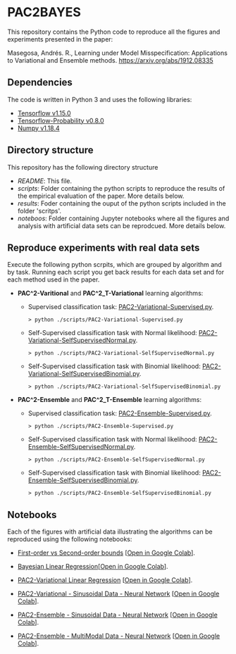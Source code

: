 # PAC2BAYES
This repository contains the Python code to reproduce all the figures and experiments presented 
in the paper: 

Masegosa, Andrés. R., Learning under Model Misspecification: Applications to Variational 
and Ensemble methods. https://arxiv.org/abs/1912.08335


## Dependencies

The code is written in Python 3 and uses the following libraries:
 * [Tensorflow v1.15.0](https://www.tensorflow.org/)
 * [Tensorflow-Probability v0.8.0](https://www.tensorflow.org/probability)
 * [Numpy v1.18.4](https://numpy.org/)   

## Directory structure

This repository has the following directory structure
 * *README*: This file.
 * *scripts*: Folder containing the python scripts to reproduce the results of the empirical evaluation of the paper. More details below. 
 * *results*: Foder containing the ouput of the python scripts included in the folder 'scritps'. 
 * *noteboos*: Folder containing Jupyter notebooks where all the figures and analysis with artificial data sets can be reprodcued. More details below. 
   


## Reproduce experiments with real data sets

Execute the following python scrpits, which are grouped by algorithm and by task. Running each script you get back results for each data set and for each method used in the paper.   

*  **PAC^2-Varitional** and **PAC^2_T-Variational** learning algorithms:

    - Supervised classification task: [PAC2-Variational-Supervised.py](https://github.com/PGM-Lab/PAC2BAYES/blob/master/scripts/PAC2-Variational-Supervised.py).
        ```console
        > python ./scripts/PAC2-Variational-Supervised.py
        ```

    - Self-Supervised classification task with Normal likelihood: [PAC2-Variational-SelfSupervisedNormal.py](https://github.com/PGM-Lab/PAC2BAYES/blob/master/scripts/PAC2-Variational-SelfSupervisedNormal.py).
        ```console
        > python ./scripts/PAC2-Variational-SelfSupervisedNormal.py
        ```

    - Self-Supervised classification task with Binomial likelihood: [PAC2-Variational-SelfSupervisedBinomial.py](https://github.com/PGM-Lab/PAC2BAYES/blob/master/scripts/PAC2-Variational-SelfSupervisedBinomial.py).
        ```console
        > python ./scripts/PAC2-Variational-SelfSupervisedBinomial.py
        ```

*  **PAC^2-Ensemble** and **PAC^2_T-Ensemble** learning algorithms:

    - Supervised classification task: [PAC2-Ensemble-Supervised.py](https://github.com/PGM-Lab/PAC2BAYES/blob/master/scripts/PAC2-Ensemble-Supervised.py).
        ```console
        > python ./scripts/PAC2-Ensemble-Supervised.py
        ```
       
    - Self-Supervised classification task with Normal likelihood: [PAC2-Ensemble-SelfSupervisedNormal.py](https://github.com/PGM-Lab/PAC2BAYES/blob/master/scripts/PAC2-Ensemble-SelfSupervisedNormal.py).
        ```console
        > python ./scripts/PAC2-Ensemble-SelfSupervisedNormal.py
        ```

    - Self-Supervised classification task with Binomial likelihood: [PAC2-Ensemble-SelfSupervisedBinomial.py](https://github.com/PGM-Lab/PAC2BAYES/blob/master/scripts/PAC2-Ensemble-SelfSupervisedBinomial.py).
        ```console
        > python ./scripts/PAC2-Ensemble-SelfSupervisedBinomial.py
        ```

## Notebooks 

Each of the figures with artificial data illustrating the algorithms can be reproduced using the following notebooks:
 
 * [First-order vs Second-order bounds](https://github.com/PGM-Lab/PAC2BAYES/blob/master/notebooks/FirstOrdervsSeconOrderBounds.ipynb) [[Open in Google Colab](http://colab.research.google.com/github/PGM-Lab/PAC2BAYES/blob/master/notebooks/FirstOrdervsSeconOrderBounds.ipynb)].
 
 * [Bayesian Linear Regression](https://github.com/PGM-Lab/PAC2BAYES/blob/master/notebooks/Bayesian-LinearRegression.ipynb)[[Open in Google Colab](http://colab.research.google.com/github/PGM-Lab/PAC2BAYES/blob/master/notebooks/Bayesian-LinearRegression.ipynb)].
 
 * [PAC2-Variational Linear Regression](https://github.com/PGM-Lab/PAC2BAYES/blob/master/notebooks/PAC2-Variational-LinearRegression.ipynb) [[Open in Google Colab](http://colab.research.google.com/github/PGM-Lab/PAC2BAYES/blob/master/notebooks/PAC2-Variational-LinearRegression.ipynb)].
 
 * [PAC2-Variational - Sinusoidal Data - Neural Network](https://github.com/PGM-Lab/PAC2BAYES/blob/master/notebooks/PAC2-Variational-SinusoidalData-NeuralNetwork.ipynb) [[Open in Google Colab](http://colab.research.google.com/github/PGM-Lab/PAC2BAYES/blob/master/notebooks/PAC2-Variational-SinusoidalData-NeuralNetwork.ipynb)].

 * [PAC2-Ensemble - Sinusoidal Data - Neural Network](https://github.com/PGM-Lab/PAC2BAYES/blob/master/notebooks/PAC2-Ensemble-SinusoidalData-NeuralNetwork.ipynb) [[Open in Google Colab](http://colab.research.google.com/github/PGM-Lab/PAC2BAYES/blob/master/notebooks/PAC2-Ensemble-SinusoidalData-NeuralNetwork.ipynb)].

 * [PAC2-Ensemble - MultiModal Data - Neural Network](https://github.com/PGM-Lab/PAC2BAYES/blob/master/notebooks/PAC2-Ensemble-MultiModalData-NeuralNetwork.ipynb) [[Open in Google Colab](http://colab.research.google.com/github/PGM-Lab/PAC2BAYES/blob/master/notebooks/PAC2-Ensemble-MultiModalData-NeuralNetwork.ipynb)].

 
 

 
 
 
 

